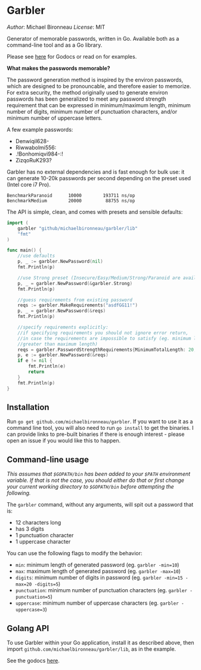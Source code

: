 # Garbler

*Author*: Michael Bironneau
*License*: MIT

Generator of memorable passwords, written in Go. Available both as a command-line tool and as a Go library.

Please see [here](http://godoc.org/github.com/michaelbironneau/garbler/lib) for Godocs or read on for examples.

**What makes the passwords memorable?**

The password generation method is inspired by the environ passwords, which are designed to be pronouncable, and therefore easier to memorize. For extra security, the method originally used to generate environ passwords has been generalized to meet any password strength requirement that can be expressed in minimum/maximum length, minimum number of digits, minimum number of punctuation characters, and/or minimum number of uppercase letters.

A few example passwords:

* Denwiqil628-
* Riwwabolmi556:
* .!Bonhomiqvi984-:!
* ZizqoRuK293?

Garbler has no external dependencies and is fast enough for bulk use: it can generate 10-20k passwords per second depending on the preset used (Intel core i7 Pro).

```
BenchmarkParanoid	   10000	    193711 ns/op
BenchmarkMedium	       20000	     88755 ns/op
```

The API is simple, clean, and comes with presets and sensible defaults:
```go
import (
	garbler "github/michaelbironneau/garbler/lib"
	"fmt"
)

func main() {
	//use defaults
	p, _ := garbler.NewPassword(nil)
	fmt.Println(p)

	//use Strong preset (Insecure/Easy/Medium/Strong/Paranoid are available)
	p, _ = garbler.NewPassword(&garbler.Strong)
	fmt.Println(p)

	//guess requirements from existing password
	reqs := garbler.MakeRequirements("asdfGG11!")
	p, _ = garbler.NewPassword(&reqs)
	fmt.Println(p)

	//specify requirements explicitly:
	//if specifying requirements you should not ignore error return,
	//in case the requirements are impossible to satisfy (eg. minimum length is
    //greater than maximum length)
	reqs = garbler.PasswordStrengthRequirements{MinimumTotalLength: 20, Digits:10}
	p, e := garbler.NewPassword(&reqs)
	if e != nil {
		fmt.Println(e)
		return
	}
	fmt.Println(p)
}
```

## Installation

Run `go get github.com/michaelbironneau/garbler`. If you want to use it as a command line tool, you will also need to run `go install` to get the binaries. I can provide links to pre-built binaries if there is enough interest - please open an issue if you would like this to happen.

## Command-line usage

*This assumes that `$GOPATH/bin` has been added to your `$PATH` environment variable. If that is not the case, you should either do that or first change your current working directory to `$GOPATH/bin` before attempting the following.*

The `garbler` command, without any arguments, will spit out a password that is:

* 12 characters long
* has 3 digits
* 1 punctuation character
* 1 uppercase character

You can use the following flags to modify the behavior:

* `min`: minimum length of generated password (eg. `garbler -min=10`)
* `max`: maximum length of generated password (eg. `garbler -max=10`)
* `digits`: minimum number of digits in password (eg. `garbler -min=15 -max=20 -digits=5`)
* `punctuation`: minimum number of punctuation characters (eg. `garbler -punctuation=5`)
* `uppercase`: minimum number of uppercase characters (eg. `garbler -uppercase=3`)

## Golang API

To use Garbler within your Go application, install it as described above, then import `github.com/michaelbironneau/garbler/lib`, as in the example.

See the godocs [here](http://godoc.org/github.com/michaelbironneau/garbler/lib).
